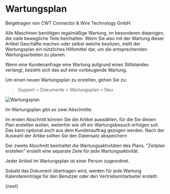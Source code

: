 # Wartungsplan
<span class="text-muted contributed-by">Beigetragen von CWT Connector & Wire Technology GmbH</span>

Alle Maschinen benötigen regalmäßige Wartung, im besonderen diejenigen, die viele bewegliche Teile beinhalten. Wenn Sie also mit der Wartung dieser Artikel Geschäfte machen oder selbst welche besitzen, stellt der Wartungsplan ein nützliches Hilfsmittel dar, um die entsprechenden Wartungsarbeiten zu planen.

Wenn eine Kundenanfrage eine Wartung aufgrund eines Stillstandes verlangt, bezieht sich das auf eine vorbeugende Wartung.

Um einen neuen Wartungsplan zu erstellen, gehen Sie zu:

> Support > Dokumente > Wartungsplan > Neu

<img class="screenshot" alt="Wartungsplan" src="{{docs_base_url}}/assets/img/support/maintenance-schedule.png">

Im Wartungsplan gibt es zwei Abschnitte:

Im ersten Abschnitt können Sie die Artikel auswählen, für die Sie diesen Plan erstellen wollen, weiterhin wie oft ein Wartungsbesuch erfolgen soll. Das kann optional auch aus dem Kundenauftrag gezogen werden. Nach der Auswahl der Artike sollten Sie den Datensatz abspeichern

Der zweite Abschnitt beinhaltet die Wartungsaktivitäten des Plans. "Zeitplan erstellen" erstellt eine separate Zeile für jede Wartungsaktivität.

Jeder Artikel im Wartungsplan ist einer Person zugeordnet.

Sobald das Dokument übertragen wird, werden für jede Wartung Kalendereinträge für den Benutzer oder den Vertriebsmitarbeiter erstellt.

{next}
